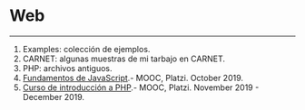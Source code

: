 # Web
***

1. Examples: colección de ejemplos.
2. CARNET: algunas muestras de mi tarbajo en CARNET.
3. PHP: archivos antiguos.
4. [Fundamentos de JavaScript]().- MOOC, Platzi. October 2019.
5. [Curso de introducción a PHP](https://platzi.com/clases/php/).- MOOC, Platzi. November 2019 - December 2019.
